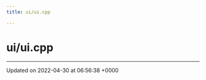```yaml
---
title: ui/ui.cpp

---
```


# ui/ui.cpp








-------------------------------

Updated on 2022-04-30 at 06:56:38 +0000
